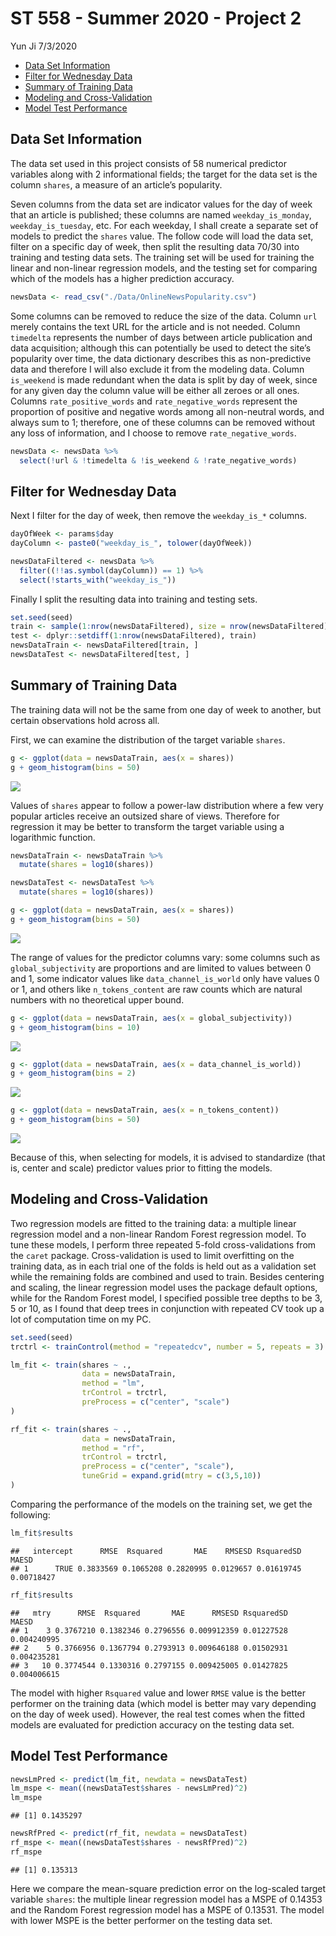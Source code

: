 ST 558 - Summer 2020 - Project 2
================
Yun Ji
7/3/2020

  - [Data Set Information](#data-set-information)
  - [Filter for Wednesday Data](#filter-for-wednesday-data)
  - [Summary of Training Data](#summary-of-training-data)
  - [Modeling and Cross-Validation](#modeling-and-cross-validation)
  - [Model Test Performance](#model-test-performance)

## Data Set Information

The data set used in this project consists of 58 numerical predictor
variables along with 2 informational fields; the target for the data set
is the column `shares`, a measure of an article’s popularity.

Seven columns from the data set are indicator values for the day of week
that an article is published; these columns are named
`weekday_is_monday`, `weekday_is_tuesday`, etc. For each weekday, I
shall create a separate set of models to predict the `shares` value. The
follow code will load the data set, filter on a specific day of week,
then split the resulting data 70/30 into training and testing data sets.
The training set will be used for training the linear and non-linear
regression models, and the testing set for comparing which of the models
has a higher prediction accuracy.

``` r
newsData <- read_csv("./Data/OnlineNewsPopularity.csv")
```

Some columns can be removed to reduce the size of the data. Column `url`
merely contains the text URL for the article and is not needed. Column
`timedelta` represents the number of days between article publication
and data acquisition; although this can potentially be used to detect
the site’s popularity over time, the data dictionary describes this as
non-predictive data and therefore I will also exclude it from the
modeling data. Column `is_weekend` is made redundant when the data is
split by day of week, since for any given day the column value will be
either all zeroes or all ones. Columns `rate_positive_words` and
`rate_negative_words` represent the proportion of positive and negative
words among all non-neutral words, and always sum to 1; therefore, one
of these columns can be removed without any loss of information, and I
choose to remove `rate_negative_words`.

``` r
newsData <- newsData %>%
  select(!url & !timedelta & !is_weekend & !rate_negative_words)
```

## Filter for Wednesday Data

Next I filter for the day of week, then remove the `weekday_is_*`
columns.

``` r
dayOfWeek <- params$day
dayColumn <- paste0("weekday_is_", tolower(dayOfWeek))

newsDataFiltered <- newsData %>%
  filter((!!as.symbol(dayColumn)) == 1) %>%
  select(!starts_with("weekday_is_"))
```

Finally I split the resulting data into training and testing sets.

``` r
set.seed(seed)
train <- sample(1:nrow(newsDataFiltered), size = nrow(newsDataFiltered)*0.7)
test <- dplyr::setdiff(1:nrow(newsDataFiltered), train)
newsDataTrain <- newsDataFiltered[train, ]
newsDataTest <- newsDataFiltered[test, ]
```

## Summary of Training Data

The training data will not be the same from one day of week to another,
but certain observations hold across all.

First, we can examine the distribution of the target variable `shares`.

``` r
g <- ggplot(data = newsDataTrain, aes(x = shares))
g + geom_histogram(bins = 50)
```

![](WednesdayAnalysis_files/figure-gfm/shares%20histogram-1.png)<!-- -->

Values of `shares` appear to follow a power-law distribution where a few
very popular articles receive an outsized share of views. Therefore for
regression it may be better to transform the target variable using a
logarithmic function.

``` r
newsDataTrain <- newsDataTrain %>%
  mutate(shares = log10(shares))

newsDataTest <- newsDataTest %>%
  mutate(shares = log10(shares))

g <- ggplot(data = newsDataTrain, aes(x = shares))
g + geom_histogram(bins = 50)
```

![](WednesdayAnalysis_files/figure-gfm/target%20transformation-1.png)<!-- -->

The range of values for the predictor columns vary: some columns such as
`global_subjectivity` are proportions and are limited to values between
0 and 1, some indicator values like `data_channel_is_world` only have
values 0 or 1, and others like `n_tokens_content` are raw counts which
are natural numbers with no theoretical upper bound.

``` r
g <- ggplot(data = newsDataTrain, aes(x = global_subjectivity))
g + geom_histogram(bins = 10)
```

![](WednesdayAnalysis_files/figure-gfm/predictor%20histograms-1.png)<!-- -->

``` r
g <- ggplot(data = newsDataTrain, aes(x = data_channel_is_world))
g + geom_histogram(bins = 2)
```

![](WednesdayAnalysis_files/figure-gfm/predictor%20histograms-2.png)<!-- -->

``` r
g <- ggplot(data = newsDataTrain, aes(x = n_tokens_content))
g + geom_histogram(bins = 50)
```

![](WednesdayAnalysis_files/figure-gfm/predictor%20histograms-3.png)<!-- -->

Because of this, when selecting for models, it is advised to standardize
(that is, center and scale) predictor values prior to fitting the
models.

## Modeling and Cross-Validation

Two regression models are fitted to the training data: a multiple linear
regression model and a non-linear Random Forest regression model. To
tune these models, I perform three repeated 5-fold cross-validations
from the `caret` package. Cross-validation is used to limit overfitting
on the training data, as in each trial one of the folds is held out as a
validation set while the remaining folds are combined and used to train.
Besides centering and scaling, the linear regression model uses the
package default options, while for the Random Forest model, I specified
possible tree depths to be 3, 5 or 10, as I found that deep trees in
conjunction with repeated CV took up a lot of computation time on my PC.

``` r
set.seed(seed)
trctrl <- trainControl(method = "repeatedcv", number = 5, repeats = 3)

lm_fit <- train(shares ~ ., 
                data = newsDataTrain, 
                method = "lm",
                trControl = trctrl,
                preProcess = c("center", "scale")
)

rf_fit <- train(shares ~ ., 
                data = newsDataTrain, 
                method = "rf",
                trControl = trctrl,
                preProcess = c("center", "scale"),
                tuneGrid = expand.grid(mtry = c(3,5,10))
)
```

Comparing the performance of the models on the training set, we get the
following:

``` r
lm_fit$results
```

    ##   intercept      RMSE  Rsquared       MAE    RMSESD RsquaredSD      MAESD
    ## 1      TRUE 0.3833569 0.1065208 0.2820995 0.0129657 0.01619745 0.00718427

``` r
rf_fit$results
```

    ##   mtry      RMSE  Rsquared       MAE      RMSESD RsquaredSD       MAESD
    ## 1    3 0.3767210 0.1382346 0.2796556 0.009912359 0.01227528 0.004240995
    ## 2    5 0.3766956 0.1367794 0.2793913 0.009646188 0.01502931 0.004235281
    ## 3   10 0.3774544 0.1330316 0.2797155 0.009425005 0.01427825 0.004006615

The model with higher `Rsquared` value and lower `RMSE` value is the
better performer on the training data (which model is better may vary
depending on the day of week used). However, the real test comes when
the fitted models are evaluated for prediction accuracy on the testing
data set.

## Model Test Performance

``` r
newsLmPred <- predict(lm_fit, newdata = newsDataTest)
lm_mspe <- mean((newsDataTest$shares - newsLmPred)^2)
lm_mspe
```

    ## [1] 0.1435297

``` r
newsRfPred <- predict(rf_fit, newdata = newsDataTest)
rf_mspe <- mean((newsDataTest$shares - newsRfPred)^2)
rf_mspe
```

    ## [1] 0.135313

Here we compare the mean-square prediction error on the log-scaled
target variable `shares`: the multiple linear regression model has a
MSPE of 0.14353 and the Random Forest regression model has a MSPE of
0.13531. The model with lower MSPE is the better performer on the
testing data set.
